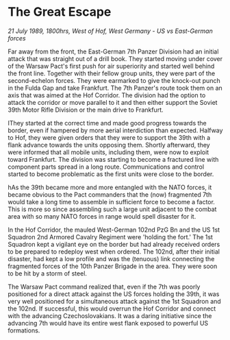 # The Great Escape

*21 July 1989, 1800hrs, West of Hof, West Germany - US vs East-German forces*



Far away from the front, the East-German 7th Panzer Division had an initial attack that was straight out of a drill book. They started moving under cover of the Warsaw Pact's first push for air superiority and started well behind the front line. Together with their fellow group units, they were part of the second-echelon forces. They were earmarked to give the knock-out punch in the Fulda Gap and take Frankfurt. The 7th Panzer's route took them on an axis that was aimed at the Hof Corridor. The division had the option to attack the corridor or move parallel to it and then either support the Soviet 39th Motor Rifle Division or the main drive to Frankfurt. 



IThey started at the correct time and made good progress towards the border, even if hampered by more aerial interdiction than expected. Halfway to Hof, they were given orders that they were to support the 39th with a flank advance towards the units opposing them. Shortly afterward, they were informed that all mobile units, including them, were now to exploit toward Frankfurt. The division was starting to become a fractured line with component parts spread in a long route. Communications and control started to become problematic as the first units were close to the border.



hAs the 39th became more and more entangled with the NATO forces, it became obvious to the Pact commanders that the (now) fragmented 7th would take a long time to assemble in sufficient force to become a factor. This is more so since assembling such a large unit adjacent to the combat area with so many NATO forces in range would spell disaster for it. 



In the Hof Corridor, the mauled West-German 102nd PzG Bn and the US 1st Squadron 2nd Armored Cavalry Regiment were 'holding the fort.' The 1st Squadron kept a vigilant eye on the border but had already received orders to be prepared to redeploy west when ordered. The 102nd, after their initial disaster, had kept a low profile and was the (tenuous) link connecting the fragmented forces of the 10th Panzer Brigade in the area. They were soon to be hit by a storm of steel.  

The Warsaw Pact command realized that, even if the 7th was poorly positioned for a direct attack against the US forces holding the 39th, it was very well positioned for a simultaneous attack against the 1st Squadron and the 102nd. If successful, this would overrun the Hof Corridor and connect with the advancing Czechoslovakians. It was a daring initiative since the advancing 7th would have its entire west flank exposed to powerful US formations.
